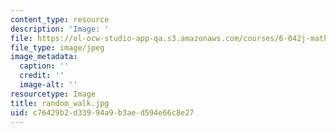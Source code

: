 ```yaml
---
content_type: resource
description: 'Image: '
file: https://ol-ocw-studio-app-qa.s3.amazonaws.com/courses/6-042j-mathematics-for-computer-science-spring-2015/c76429b2d33994a9b3aed594e66c8e27_random_walk.jpg
file_type: image/jpeg
image_metadata:
  caption: ''
  credit: ''
  image-alt: ''
resourcetype: Image
title: random_walk.jpg
uid: c76429b2-d339-94a9-b3ae-d594e66c8e27
---
```


